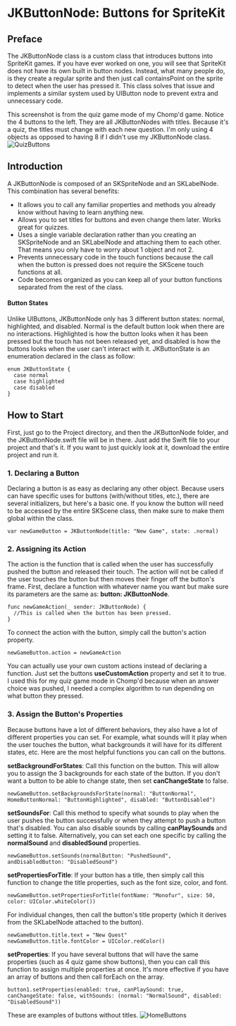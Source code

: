 # JKButtonNode: Buttons for SpriteKit

## Preface

The JKButtonNode class is a custom class that introduces buttons into SpriteKit games. If you have ever worked on one, you will see that SpriteKit does not have its own built in button nodes. Instead, what many people do, is they create a regular sprite and then just call containsPoint on the sprite to detect when the user has pressed it. This class solves that issue and implements a similar system used by UIButton node to prevent extra and unnecessary code.

This screenshot is from the quiz game mode of my Chomp'd game. Notice the 4 buttons to the left. They are all JKButtonNodes with titles. Because it's a quiz, the titles must change with each new question. I'm only using 4 objects as opposed to having 8 if I didn't use my JKButtonNode class.
  ![QuizButtons](Screenshots/QuizButtons.png)

## Introduction

A JKButtonNode is composed of an SKSpriteNode and an SKLabelNode. This combination has several benefits:

- It allows you to call any familiar properties and methods you already know without having to learn anything new.
- Allows you to set titles for buttons and even change them later. Works great for quizzes.
- Uses a single variable declaration rather than you creating an SKSpriteNode and an SKLabelNode and attaching them to each other. That means you only have to worry about 1 object and not 2.
- Prevents unnecessary code in the touch functions because the call when the button is pressed does not require the SKScene touch functions at all.
- Code becomes organized as you can keep all of your button functions separated from the rest of the class.

#### Button States
Unlike UIButtons, JKButtonNode only has 3 different button states: normal, highlighted, and disabled. Normal is the default button look when there are no interactions. Highlighted is how the button looks when it has been pressed but the touch has not been released yet, and disabled is how the buttons looks when the user can't interact with it. JKButtonState is an enumeration declared in the class as follow:

````
enum JKButtonState {
  case normal
  case highlighted
  case disabled
}
````

## How to Start
First, just go to the Project directory, and then the JKButtonNode folder, and the JKButtonNode.swift file will be in there. Just add the Swift file to your project and that's it. If you want to just quickly look at it, download the entire project and run it.

### 1. Declaring a Button
Declaring a button is as easy as declaring any other object. Because users can have specific uses for buttons (with/without titles, etc.), there are several initializers, but here's a basic one. If you know the button will need to be accessed by the entire SKScene class, then make sure to make them global within the class.

````
var newGameButton = JKButtonNode(title: "New Game", state: .normal)
````

### 2. Assigning its Action
The action is the function that is called when the user has successfully pushed the button and released their touch. The action will not be called if the user touches the button but then moves their finger off the button's frame. First, declare a function with whatever name you want but make sure its parameters are the same as: **button: JKButtonNode**.

````
func newGameAction(_ sender: JKButtonNode) {
  //This is called when the button has been pressed.
}
````
To connect the action with the button, simply call the button's action property.

````
newGameButton.action = newGameAction
````
You can actually use your own custom actions instead of declaring a function. Just set the buttons **useCustomAction** property and set it to true. I used this for my quiz game mode in Chomp'd because when an answer choice was pushed, I needed a complex algorithm to run depending on what button they pressed.

### 3. Assign the Button's Properties
Because buttons have a lot of different behaviors, they also have a lot of different properties you can set. For example, what sounds will it play when the user touches the button, what backgrounds it will have for its different states, etc. Here are the most helpful functions you can call on the buttons.

**setBackgroundForStates**: Call this function on the button. This will allow you to assign the 3 backgrounds for each state of the button. If you don't want a button to be able to change state, then set **canChangeState** to false.
````
newGameButton.setBackgroundsForState(normal: "ButtonNormal", HomeButtonNormal: "ButtonHighlighted", disabled: "ButtonDisabled")
````
**setSoundsFor**: Call this method to specify what sounds to play when the user pushes the button successfully or when they attempt to push a button that's disabled. You can also disable sounds by calling **canPlaySounds** and setting it to false. Alternatively, you can set each one specific by calling the **normalSound** and **disabledSound** properties.
````
newGameButton.setSounds(normalButton: "PushedSound", andDisabledButton: "DisabledSound")
````
**setPropertiesForTitle**: If your button has a title, then simply call this function to change the title properties, such as the font size, color, and font.
````
newGameButton.setPropertiesForTitle(fontName: "Monofur", size: 50, color: UIColor.whiteColor())
````
For individual changes, then call the button's title property (which it derives from the SKLabelNode attached to the button).
````
newGameButton.title.text = "New Quest"
newGameButton.title.fontColor = UIColor.redColor()
````
**setProperties**: If you have several buttons that will have the same properties (such as 4 quiz game show buttons), then you can call this function to assign multiple properties at once. It's more effective if you have an array of buttons and then call forEach on the array.
````
button1.setProperties(enabled: true, canPlaySound: true, canChangeState: false, withSounds: (normal: "NormalSound", disabled: "DisabledSound"))
````
These are examples of buttons without titles.
 ![HomeButtons](Screenshots/HomeButtons.png)
